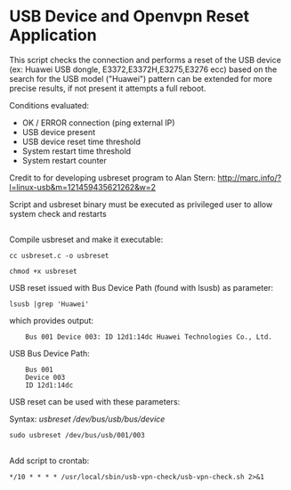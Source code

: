 
# USB Device and Openvpn Reset Application

This script checks the connection and performs a reset of the USB device (ex: Huawei USB dongle, E3372,E3372H,E3275,E3276 ecc) based on the search for the USB model ("Huawei") pattern can be extended for more precise results, if not present it attempts a full reboot.

Conditions evaluated:
- OK / ERROR connection (ping external IP)
- USB device present
- USB device reset time threshold
- System restart time threshold
- System restart counter

Credit to for developing usbreset program to Alan Stern: http://marc.info/?l=linux-usb&m=121459435621262&w=2

Script and usbreset binary must be executed as privileged user to allow system check and restarts

##

Compile usbreset and make it executable:

`cc usbreset.c -o usbreset`

`chmod +x usbreset`

USB reset issued with Bus Device Path (found with lsusb) as parameter:


`lsusb |grep 'Huawei'`

   which provides output:
   
```
	Bus 001 Device 003: ID 12d1:14dc Huawei Technologies Co., Ltd. 
   ```
   
USB Bus Device Path:

```
	Bus 001
	Device 003
	ID 12d1:14dc
```

USB reset can be used with these parameters:

Syntax: *usbreset /dev/bus/usb/bus/device*

```sudo usbreset /dev/bus/usb/001/003```


##
Add script to crontab:
```
*/10 * * * * /usr/local/sbin/usb-vpn-check/usb-vpn-check.sh 2>&1
```
